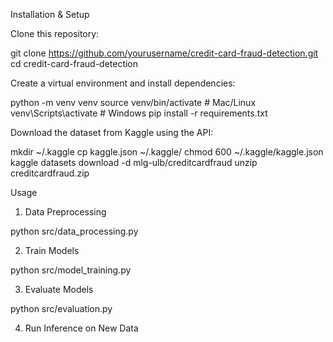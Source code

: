 Installation & Setup

Clone this repository:

git clone https://github.com/yourusername/credit-card-fraud-detection.git
cd credit-card-fraud-detection

Create a virtual environment and install dependencies:

python -m venv venv
source venv/bin/activate  # Mac/Linux
venv\Scripts\activate  # Windows
pip install -r requirements.txt

Download the dataset from Kaggle using the API:

mkdir ~/.kaggle
cp kaggle.json ~/.kaggle/
chmod 600 ~/.kaggle/kaggle.json
kaggle datasets download -d mlg-ulb/creditcardfraud
unzip creditcardfraud.zip

Usage

1. Data Preprocessing

python src/data_processing.py

2. Train Models

python src/model_training.py

3. Evaluate Models

python src/evaluation.py

4. Run Inference on New Data
